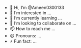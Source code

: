 - 👋 Hi, I’m @Ameen0300133
- 👀 I’m interested in ...
- 🌱 I’m currently learning ...
- 💞️ I’m looking to collaborate on ...
- 📫 How to reach me ...
- 😄 Pronouns: ...
- ⚡ Fun fact: ...

<!---
Ameen0300133/Ameen0300133 is a ✨ special ✨ repository because its `README.md` (this file) appears on your GitHub profile.
You can click (money)
the Preview link to take a look at your changes.
--->
